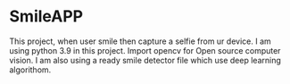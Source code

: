 # SmileAPP
This project, when user smile then capture a selfie from ur device. 
I am using python 3.9 in this project. Import opencv for Open source computer vision.
I am also using a ready smile detector file which use deep learning algorithom.
